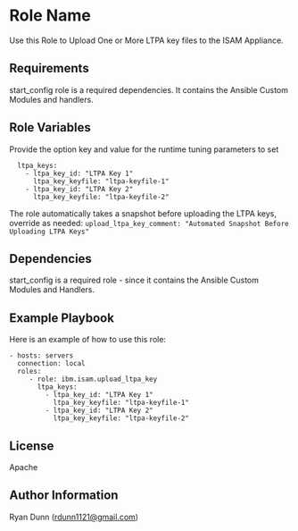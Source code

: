 Role Name
=========

Use this Role to Upload One or More LTPA key files to the ISAM Appliance.

Requirements
------------

start_config role is a required dependencies. It contains the Ansible Custom Modules and handlers.

Role Variables
--------------

Provide the option key and value for the runtime tuning parameters to set
```
  ltpa_keys:
    - ltpa_key_id: "LTPA Key 1"
      ltpa_key_keyfile: "ltpa-keyfile-1"
    - ltpa_key_id: "LTPA Key 2"
      ltpa_key_keyfile: "ltpa-keyfile-2"
```

The role automatically takes a snapshot before uploading the LTPA keys, override as needed:
`upload_ltpa_key_comment: "Automated Snapshot Before Uploading LTPA Keys"`

Dependencies
------------

start_config is a required role - since it contains the Ansible Custom Modules and Handlers.

Example Playbook
----------------

Here is an example of how to use this role:

    - hosts: servers
      connection: local
      roles:
         - role: ibm.isam.upload_ltpa_key
           ltpa_keys:
             - ltpa_key_id: "LTPA Key 1"
               ltpa_key_keyfile: "ltpa-keyfile-1"
             - ltpa_key_id: "LTPA Key 2"
               ltpa_key_keyfile: "ltpa-keyfile-2"

License
-------

Apache

Author Information
------------------

Ryan Dunn (rdunn1121@gmail.com)
